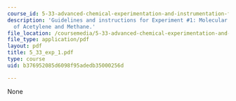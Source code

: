 ```yaml
---
course_id: 5-33-advanced-chemical-experimentation-and-instrumentation-fall-2007
description: 'Guidelines and instructions for Experiment #1: Molecular Spectroscopy
  of Acetylene and Methane.'
file_location: /coursemedia/5-33-advanced-chemical-experimentation-and-instrumentation-fall-2007/b376952085d6098f95adedb35000256d_5_33_exp_1.pdf
file_type: application/pdf
layout: pdf
title: 5_33_exp_1.pdf
type: course
uid: b376952085d6098f95adedb35000256d

---
```

None